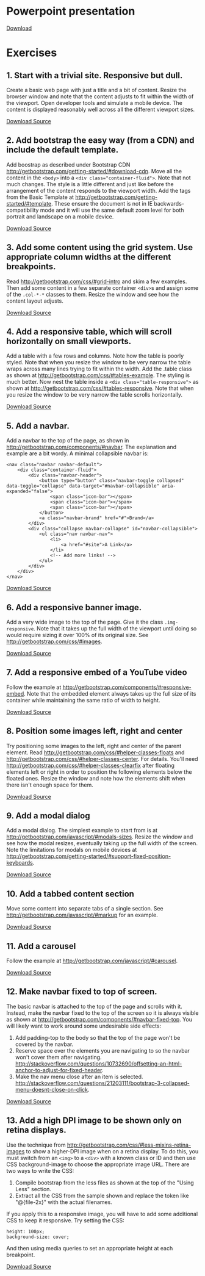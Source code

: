 # Powerpoint presentation

<a href="https://github.com/johnwatts/responsive-css/blob/master/Responsive%20Design.pptx?raw=true">Download</a>

# Exercises

## 1. Start with a trivial site. Responsive but dull.

Create a basic web page with just a title and a bit of content. Resize the browser window and note that the content adjusts to fit within the width of the viewport. Open developer tools and simulate a mobile device. The content is displayed reasonably well across all the different viewport sizes.

<a href="https://github.com/johnwatts/responsive-css/archive/1.zip">Download Source</a>

## 2. Add bootstrap the easy way (from a CDN) and include the default template.

Add boostrap as described under Bootstrap CDN http://getbootstrap.com/getting-started/#download-cdn. Move all the content in the `<body>` into a `<div class="container-fluid">`. Note that not much changes. The style is a little different and just like before the arrangement of the content responds to the viewport width. Add the <meta> tags from the Basic Template at http://getbootstrap.com/getting-started/#template. These ensure the document is not in IE backwards-compatibility mode and it will use the same default zoom level for both portrait and landscape on a mobile device.

<a href="https://github.com/johnwatts/responsive-css/archive/2.zip">Download Source</a>

## 3. Add some content using the grid system. Use appropriate column widths at the different breakpoints.

Read http://getbootstrap.com/css/#grid-intro and skim a few examples. Then add some content in a few separate container `<div>`s and assign some of the `.col-*-*` classes to them. Resize the window and see how the content layout adjusts.

<a href="https://github.com/johnwatts/responsive-css/archive/3.zip">Download Source</a>

## 4. Add a responsive table, which will scroll horizontally on small viewports.

Add a table with a few rows and columns. Note how the table is poorly styled. Note that when you resize the window to be very narrow the table wraps across many lines trying to fit within the width. Add the .table class as shown at http://getbootstrap.com/css/#tables-example. The styling is much better. Now nest the table inside a `<div class="table-responsive">` as shown at http://getbootstrap.com/css/#tables-responsive. Note that when you resize the window to be very narrow the table scrolls horizontally.

<a href="https://github.com/johnwatts/responsive-css/archive/4.zip">Download Source</a>

## 5. Add a navbar.

Add a navbar to the top of the page, as shown in http://getbootstrap.com/components/#navbar. The explanation and example are a bit wordy. A minimal collapsible navbar is:

    <nav class="navbar navbar-default">
        <div class="container-fluid">
            <div class="navbar-header">
                <button type="button" class="navbar-toggle collapsed" data-toggle="collapse" data-target="#navbar-collapsible" aria-expanded="false">
                    <span class="icon-bar"></span>
                    <span class="icon-bar"></span>
                    <span class="icon-bar"></span>
                </button>
                <a class="navbar-brand" href="#">Brand</a>
            </div>
            <div class="collapse navbar-collapse" id="navbar-collapsible">
                <ul class="nav navbar-nav">
                    <li>
                        <a href="#site">A Link</a>
                    </li>
                    <!-- Add more links! -->
                </ul>
            </div>
        </div>
    </nav>

<a href="https://github.com/johnwatts/responsive-css/archive/5.zip">Download Source</a>

## 6. Add a responsive banner image.

Add a very wide image to the top of the page. Give it the class `.img-responsive`. Note that it takes up the full width of the viewport until doing so would require sizing it over 100% of its original size. See http://getbootstrap.com/css/#images.

<a href="https://github.com/johnwatts/responsive-css/archive/6.zip">Download Source</a>

## 7. Add a responsive embed of a YouTube video

Follow the example at http://getbootstrap.com/components/#responsive-embed. Note that the embedded element always takes up the full size of its container while maintaining the same ratio of width to height.

<a href="https://github.com/johnwatts/responsive-css/archive/7.zip">Download Source</a>

## 8. Position some images left, right and center

Try positioning some images to the left, right and center of the parent element. Read http://getbootstrap.com/css/#helper-classes-floats and http://getbootstrap.com/css/#helper-classes-center. For details. You'll need http://getbootstrap.com/css/#helper-classes-clearfix after floating elements left or right in order to position the following elements below the floated ones. Resize the window and note how the elements shift when there isn't enough space for them.

<a href="https://github.com/johnwatts/responsive-css/archive/8.zip">Download Source</a>

## 9. Add a modal dialog

Add a modal dialog. The simplest example to start from is at http://getbootstrap.com/javascript/#modals-sizes. Resize the window and see how the modal resizes, eventually taking up the full width of the screen. Note the limitations for modals on mobile devices at http://getbootstrap.com/getting-started/#support-fixed-position-keyboards.

<a href="https://github.com/johnwatts/responsive-css/archive/9.zip">Download Source</a>

## 10. Add a tabbed content section

Move some content into separate tabs of a single section. See http://getbootstrap.com/javascript/#markup for an example.

<a href="https://github.com/johnwatts/responsive-css/archive/10.zip">Download Source</a>

## 11. Add a carousel

Follow the example at http://getbootstrap.com/javascript/#carousel.

<a href="https://github.com/johnwatts/responsive-css/archive/11.zip">Download Source</a>

## 12. Make navbar fixed to top of screen.

The basic navbar is attached to the top of the page and scrolls with it. Instead, make the navbar fixed to the top of the screen so it is always visible as shown at http://getbootstrap.com/components/#navbar-fixed-top. You will likely want to work around some undesirable side effects:

1. Add padding-top to the body so that the top of the page won't be covered by the navbar.
2. Reserve space over the elements you are navigating to so the navbar won't cover them after navigating. http://stackoverflow.com/questions/10732690/offsetting-an-html-anchor-to-adjust-for-fixed-header.
3. Make the nav menu close after an item is selected. http://stackoverflow.com/questions/21203111/bootstrap-3-collapsed-menu-doesnt-close-on-click.

<a href="https://github.com/johnwatts/responsive-css/archive/12.zip">Download Source</a>

## 13. Add a high DPI image to be shown only on retina displays.

Use the technique from http://getbootstrap.com/css/#less-mixins-retina-images to show a higher-DPI image when on a retina display. To do this, you must switch from an `<img>` to a `<div>` with a known class or ID and then use CSS background-image to choose the appropriate image URL. There are two ways to write the CSS:

1. Compile bootstrap from the less files as shown at the top of the "Using Less" section.
2. Extract all the CSS from the sample shown and replace the token like "@{file-2x}" with the actual filenames.

If you apply this to a responsive image, you will have to add some additional CSS to keep it responsive. Try setting the CSS:

    height: 100px;
    background-size: cover;

And then using media queries to set an appropriate height at each breakpoint.

<a href="https://github.com/johnwatts/responsive-css/archive/13.zip">Download Source</a>